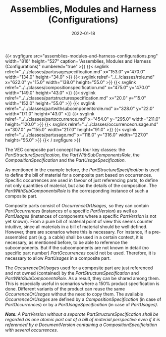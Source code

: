 ﻿---
title: Assemblies, Modules and Harness (Configurations)
toc: false
type: specs
layout: diagram
date: "2022-01-18"
draft: false
specification: VEC
version: 1.2.2
documentType: "Recommendation"
elementType: Diagram
classes:
  - PartUsageSpecification
  - Role
  - CompositionSpecification
  - PartStructureSpecification
  - PartWithSubComponentsRole
  - PartOccurrence
  - OccurrenceOrUsage
  - PartUsage
menu:
  VEC-1.2.2:    
    parent: composite-part-descriptions
    identifier: composite-part-descriptions/assemblies-modules-and-harness-configurations
    weight: 1010002 

# Prev/next pager order (if `docs_section_pager` enabled in `params.toml`)
weight: 1010002
---
{{< svgfigure src="assemblies-modules-and-harness-configurations.png" width="816" height="527" caption="Assemblies, Modules and Harness (Configurations)" numbered="true" >}}
  {{< svglink relref="../../classes/partusagespecification.md" x="153.0" y="470.0" width="134.0" height="34.0" >}}
  {{< svglink relref="../../classes/role.md" x="622.0" y="15.0" width="138.0" height="55.0" >}}
  {{< svglink relref="../../classes/compositionspecification.md" x="475.0" y="470.0" width="149.0" height="43.0" >}}
  {{< svglink relref="../../classes/partstructurespecification.md" x="20.0" y="15.0" width="152.0" height="55.0" >}}
  {{< svglink relref="../../classes/partwithsubcomponentsrole.md" x="328.0" y="22.0" width="171.0" height="43.0" >}}
  {{< svglink relref="../../classes/partoccurrence.md" x="454.0" y="295.0" width="211.0" height="120.0" >}}
  {{< svglink relref="../../classes/occurrenceorusage.md" x="307.0" y="155.0" width="217.0" height="91.0" >}}
  {{< svglink relref="../../classes/partusage.md" x="118.0" y="316.0" width="227.0" height="55.0" >}}
{{< / svgfigure >}}
<p> The VEC composite part concept has four key classes: the <i>PartStructureSpecification, </i>the <i>PartWithSubComponentsRole</i>, the <i>CompositionSpecification </i>and the <i>PartUsageSpecification</i>.      </p>      <p> As mentioned in the example before, the <i>PartStructureSpecification </i>is used to define the bill of material for a composite part based on occurrences. Specific occurrences are used in favour of just referencing parts, to define not only quantities of material, but also the details of the composition. The <i>PartWithSubComponentsRole </i>is the corresponding instance of such a composite part.      </p>      <p> Composite parts consist of <i>OccurrenceOrUsages, </i>so they can contain <i>PartOccurrences</i> (instances of a specific <i>PartVersion</i>)<i> </i>as well as<i> PartUsages</i> (instances of components where a specific <i>PartVersion</i> is not yet known). From a pure bill of material point of view this seems counter intuitive, since all materials in a bill of material should be well defined. However, there are scenarios where this is necessary. For instance, if a pre-assembled part (e.g. a cable) shall be used in a certain context, it is necessary, as mentioned before, to be able to reference the subcomponents. But if the subcomponents are not known in detail (no specific part number) <i>PartOccurrences </i>could not be used. Therefore, it is necessary to allow <i>PartUsages</i> in a composite part.      </p>      <p> The <i>OccurrenceOrUsages</i> used for a composite part are just referenced and not owned (contained) by the <i>PartStructureSpecification </i>and <i>PartWithSubComponentsRole</i>. As a result, they can be shared among them. This is especially useful in scenarios where a 150% product specification is done. Different variants of the product can reuse the same <i>OccurrenceOrUsages</i> without the need to copy them. The available <i>OccurrenceOrUsages</i> are defined by a <i>CompositionSpecification </i>(in case of <i>PartOccurrences</i>) or by a <i>PartUsageSpecification </i>(in case of <i>PartUsages)</i>.      </p>      <p> <i><b>Note</b>: A PartVersion without a separate PartStructureSpecification shall be regarded as one atomic part out of a bill of material perspective even if it is referenced by a DocumentVersion containing a CompositionSpecificiation with several occurrences.</i>      </p>      <p> &#160;      </p>